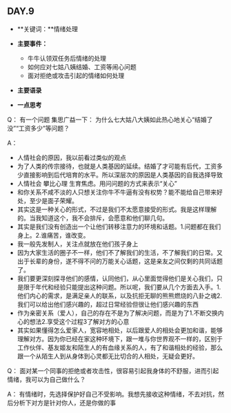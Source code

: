 ## DAY.9
+ **关键词：**情绪处理
+ **主要事件：**
    + 牛牛认领双任务后情绪的处理
    + 如何应对七姑八姨结婚、工资等闹心问题
    + 面对拒绝或攻击引起的情绪如何处理
+ **主要语录**


+ **一点思考**

Q：
有一个问题 集思广益一下：
为什么七大姑八大姨如此热心地关心“结婚了没”“工资多少”等问题？

A：
- 人情社会的原因，我以前看过类似的观点
- 为了人类的传宗接待，也就是人类基因的延续。结婚了才可能有后代，工资多少直接影响到后代培育的水平。所以深层次的原因是人类基因的自我选择导致
- 人情社会 攀比心理 生育焦虑。用问问题的方式来表示“关心”
- 和你关系不咸不淡的人只想关注你牛不牛逼有没有权势？能不能给自己带来好处，至少是面子荣耀。
- 其实这是一种关心的形式，不过是我们不太愿意接受的形式。我是这样理解的。当我知道这个，我不会排斥，会愿意和他们聊几句。
- 其实是我们没有创造出一个让他们转移注意力的环境和话题。1.问题都在我们身上。2.谁痛苦，谁改变。
- 我一般先发制人，关注点就放在他们孩子身上
- 因为大家生活的圈子不一样，他们不了解我们的生活，不了解我们的日常。又出于长辈的身份，遂不得不问的万能关心话题，这是亲友之间仅剩的共同话题了。
- 我们要更深刻探寻他们的感情，认同他们，从心里面觉得他们是关心我们，只是限于年代和经验只能提出这种问题。所以呢，我们要从几个方面去入手。1.他们内心的需求，是满足亲人的联系，以及抗拒无聊的熊熊燃烧的八卦之魂2.我们可以给出他们感兴趣的，超过日常经验但很让他们感兴趣的东西
- 作为亲密关系（爱人），自己的存在不是为了解决问题，而是为了1.不断交换内心的想法2.享受这个过程3了解对方的心意
- 其实如果懂得怎么爱家人，宽容地相处，以后跟爱人的相处会更加和谐，能够理解对方。因为你已经在家这种环境下，跟一堆与你世界观不一样的，区别于工作伙伴、基友姬友和陌生人的有血缘关系的人，有了和谐相处的经验，那么跟一个从陌生人到从身体到心灵都无比切合的人相处，无疑会更好。

Q：
面对某一个同事的拒绝或者攻击性，很容易引起我身体的不舒服，进而引起情绪，我可以为自己做什么？

A：
有情绪时，先选择保护好自己不受影响。我想先接收这种情绪，不去对抗，然后分析下对方是针对你人，还是你做的事